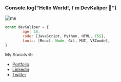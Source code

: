 ### Console.log("Hello World!, I´m DevKaliper 👋")

![me](https://i.ibb.co/8mJ70z1/Black-Minimal-Motivation-Quote-Linked-In-Banner.png)

```js
const devKaliper = {
        age: 18,
        code: [JavaScript, Python, HTML, CSS],
        tools: [React, Node, Git, MUI, VSCoode],
}
```

My Socials 🌐:
- [Portfolio](https://devkaliper.me/Portfolio/)
- [Linkedin](https://www.linkedin.com/in/manuel-leon-821403262/)
- [Twitter](https://twitter.com/devkaliper)
  
  
